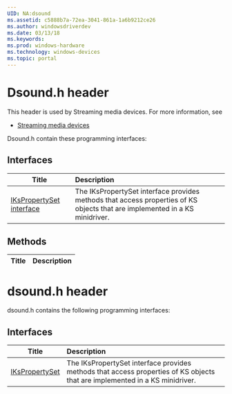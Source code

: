 ```yaml
---
UID: NA:dsound
ms.assetid: c5888b7a-72ea-3041-861a-1a6b9212ce26
ms.author: windowsdriverdev
ms.date: 03/13/18
ms.keywords: 
ms.prod: windows-hardware
ms.technology: windows-devices
ms.topic: portal
---
```


# Dsound.h header



This header is used by Streaming media devices. For more information, see
- [Streaming media devices](../_stream/index.md)

Dsound.h contain these programming interfaces:


## Interfaces

| Title   | Description   |
| ---- |:---- |
| [IKsPropertySet interface](nn-dsound-ikspropertyset.md) | The IKsPropertySet interface provides methods that access properties of KS objects that are implemented in a KS minidriver. |

## Methods

| Title   | Description   |
| ---- |:----

# dsound.h header



dsound.h contains the following programming interfaces:



## Interfaces
| Title | Description |
| ---- |:---- |
| [IKsPropertySet](nn-dsound-ikspropertyset.md) | The IKsPropertySet interface provides methods that access properties of KS objects that are implemented in a KS minidriver. |